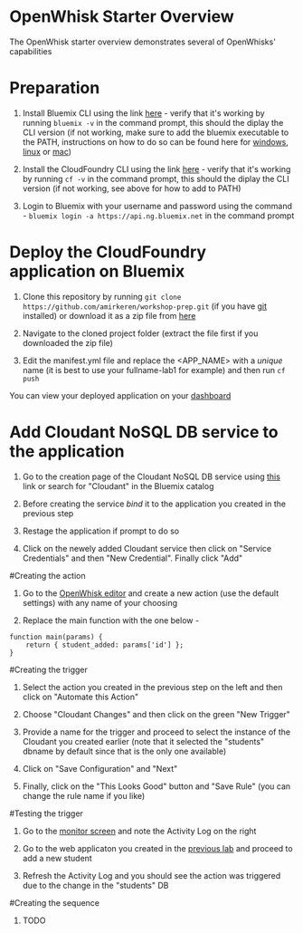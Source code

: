 # OpenWhisk Starter Overview

The OpenWhisk starter overview demonstrates several of OpenWhisks' capabilities

# Preparation

1. Install Bluemix CLI using the link [here](http://clis.ng.bluemix.net/ui/home.html) - verify that it's working by running `bluemix -v` in the command prompt, this should the diplay the CLI version (if not working, make sure to add the bluemix executable to the PATH, instructions on how to do so can be found here for [windows](http://www.computerhope.com/issues/ch000549.htm), [linux](http://www.troubleshooters.com/linux/prepostpath.htm) or [mac](http://architectryan.com/2012/10/02/add-to-the-path-on-mac-os-x-mountain-lion/#.WH9RLbZ96L8))

2. Install the CloudFoundry CLI using the link [here](https://github.com/cloudfoundry/cli/releases) - verify that it's working by running `cf -v` in the command prompt, this should the diplay the CLI version (if not working, see above for how to add to PATH)

3. Login to Bluemix with your username and password using the command - `bluemix login -a https://api.ng.bluemix.net` in the command prompt

# Deploy the CloudFoundry application on Bluemix

1. Clone this repository by running `git clone https://github.com/amirkeren/workshop-prep.git` (if you have [git](https://git-scm.com/downloads) installed) or download it as a zip file from [here](https://github.com/amirkeren/workshop-prep/archive/master.zip)

2. Navigate to the cloned project folder (extract the file first if you downloaded the zip file)

3. Edit the manifest.yml file and replace the <APP_NAME> with a *unique* name (it is best to use your fullname-lab1 for example) and then run `cf push`

You can view your deployed application on your [dashboard](https://console.ng.bluemix.net/dashboard/apps)

# Add Cloudant NoSQL DB service to the application

1. Go to the creation page of the Cloudant NoSQL DB service using [this](https://console.ng.bluemix.net/catalog/services/cloudant-nosql-db/) link or search for "Cloudant" in the Bluemix catalog

2. Before creating the service *bind* it to the application you created in the previous step

3. Restage the application if prompt to do so

4. Click on the newely added Cloudant service then click on "Service Credentials" and then "New Credential". Finally click "Add"

#Creating the action

1. Go to the [OpenWhisk editor](https://console.ng.bluemix.net/openwhisk/editor) and create a new action (use the default settings) with any name of your choosing

2. Replace the main function with the one below -

```
function main(params) {
	return { student_added: params['id'] };
}
```

#Creating the trigger

1. Select the action you created in the previous step on the left and then click on "Automate this Action"

2. Choose "Cloudant Changes" and then click on the green "New Trigger"

3. Provide a name for the trigger and proceed to select the instance of the Cloudant you created earlier (note that it selected the "students" dbname by default since that is the only one available)

4. Click on "Save Configuration" and "Next"

5. Finally, click on the "This Looks Good" button and "Save Rule" (you can change the rule name if you like)

#Testing the trigger

1. Go to the [monitor screen](https://console.ng.bluemix.net/openwhisk/dashboard) and note the Activity Log on the right

2. Go to the web applicaton you created in the [previous lab](https://github.com/amirkeren/bluemix-lab1) and proceed to add a new student

3. Refresh the Activity Log and you should see the action was triggered due to the change in the "students" DB

#Creating the sequence

1. TODO
